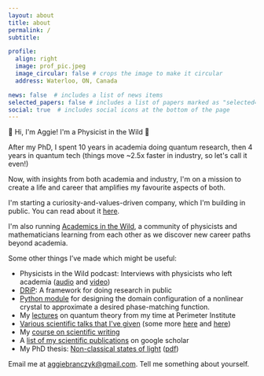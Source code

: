 ```yaml
---
layout: about
title: about
permalink: /
subtitle:

profile:
  align: right
  image: prof_pic.jpeg
  image_circular: false # crops the image to make it circular
  address: Waterloo, ON, Canada

news: false  # includes a list of news items
selected_papers: false # includes a list of papers marked as "selected={true}"
social: true  # includes social icons at the bottom of the page
---
```

👋 Hi, I'm Aggie! I'm a Physicist in the Wild 🦘

After my PhD, I spent 10 years in academia doing quantum research, then 4 years in quantum tech (things move ~2.5x faster in industry, so let's call it even!)

Now, with insights from both academia and industry, I'm on a mission to create a life and career that amplifies my favourite aspects of both.

I'm starting a curiosity-and-values-driven company, which I'm building in public. You can read about it [here](https://aggieinc.substack.com/p/whats-a-lifestyle-business). 

I'm also running [Academics in the Wild](https://academicsinthewild.com), a community of physicists and mathematicians learning from each other as we discover new career paths beyond academia.

Some other things I’ve made which might be useful:
- Physicists in the Wild podcast: Interviews with physicists who left academia ([audio](https://physicistsinthewild.buzzsprout.com) and [video](https://www.youtube.com/playlist?list=PLnwt2ODY2PX0hnUJgIwCwHSkPzH4J4fVX))
- [DRiP](https://github.com/DRiP-project): A framework for doing research in public
- [Python module](https://github.com/abranczyk/custom-poling) for designing the domain configuration of a nonlinear crystal to approximate a desired phase-matching function.
- My [lectures](https://pirsa.org/speaker/agata-branczyk) on quantum theory from my time at Perimeter Institute
- [Various scientific talks that I've given](https://youtube.com/playlist?list=PLnwt2ODY2PX0ZTTHs7xHMPpCZXxwHX9VW&si=hSxU3hFRmEXfWDlW) (some more [here](http://www.fields.utoronto.ca/video-archive/2017/08/2405-17470) and [here](http://www.fields.utoronto.ca/video-archive/2015/08/382-4951))
- My [course on scientific writing](https://youtube.com/playlist?list=PLnwt2ODY2PX1P_23KOr0hs_zMeBHE3Q0d&si=XLrzEtKj1SlFdfdC)
- A [list of my scientific publications](https://scholar.google.com/citations?user=TrDQTukAAAAJ&hl=en) on google scholar
- My PhD thesis: [Non-classical states of light](https://espace.library.uq.edu.au/view/UQ:220610) ([pdf](/assets/pdf/Branczyk2010_Non-classical_states_of_light.pdf))

Email me at [aggiebranczyk@gmail.com](mailto:aggiebranczyk@gmail.com). Tell me something about yourself.
